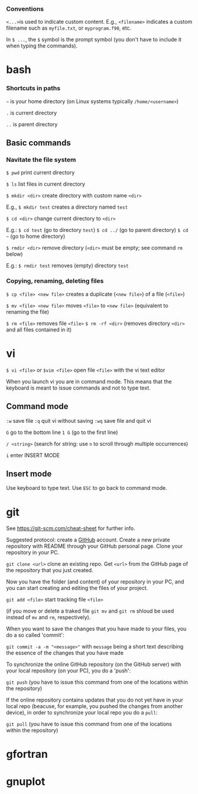 ### Conventions

`<...>`is  used to indicate custom content. E.g., `<filename>` indicates
a custom filename such as `myfile.txt`, or `myprogram.f90`, etc.

In `$ ...`, the `$` symbol is the prompt symbol (you don't have to
include it when typing the commands).

# bash

### Shortcuts in paths

`~` is your home directory (on Linux systems typically
`/home/<username>`)

`.` is current directory

`..` is parent directory

## Basic commands

### Navitate the file system

`$ pwd` print current directory

`$ ls` list files in current directory

`$ mkdir <dir>` create directory with custom name `<dir>`

E.g., `$ mkdir test` creates a directory named `test`

`$ cd <dir>` change current directory to `<dir>`

E.g.:
`$ cd test` (go to directory `test`)
`$ cd ../` (go to parent directory)
`$ cd ~` (go to home directory)

`$ rmdir <dir>` remove directory (`<dir>` must be empty; see command
`rm` below)

E.g.: `$ rmdir test` removes (empty) directory `test`

### Copying, renaming, deleting files

`$ cp <file> <new file>` creates a duplicate (`<new file>`) of a file
(`<file>`)

`$ mv <file> <new file>` moves `<file>` to `<new file>` (equivalent
to renaming the file)

`$ rm <file>` removes file `<file>`
`$ rm -rf <dir>` (removes directory `<dir>` and all files contained
in it)

# vi

`$ vi <file>` or `$vim <file>` open file `<file>` with the vi text
editor

When you launch vi you are in command mode. This means that the
keyboard is meant to issue commands and not to type text.

## Command mode

`:w` save file
`:q` quit vi without saving
`:wq` save file and quit vi

`G` go to the bottom line
`1 G` (go to the first line)

`/ <string>` (search for string: use `n` to scroll through
multiple occurrences)

`i` enter INSERT MODE

## Insert mode

Use keyboard to type text. Use `ESC` to go back to command mode.

# git

See https://git-scm.com/cheat-sheet for further info.

Suggested protocol: create a [GitHub](https://github.com/) account.
Create a new private repository with README through your GitHub
personal page. Clone your repository in your PC.

`git clone <url>` clone an existing repo. Get `<url>` from the GitHub
page of the repository that you just created.

Now you have the folder (and content) of your repository in your PC,
and you can start creating and editing the files of your project.

`git add <file>` start tracking file `<file>`

(if you move or delete a traked file `git mv` and `git rm` shloud be
used instead of `mv` and `rm`, respectively).

When you want to save the changes that you have made to your files,
you do a so called 'commit':

`git commit -a -m "<message>"` with `message` being a short text
describing the essence of the changes that you have made

To synchronize the online GitHub repository (on the GitHub server)
with your local repository (on your PC), you do a 'push':

`git push` (you have to issue this command from one of the locations
within the repository)

If the online repository contains updates that you do not yet have in
your local repo (beacuse, for example, you pushed the changes from
another device), in order to synchronize your local repo you do a
`pull`:

`git pull` (you have to issue this command from one of the locations  
within the repository)

# gfortran

# gnuplot
